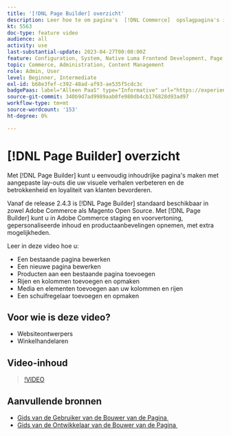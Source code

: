 ```yaml
---
title: '[!DNL Page Builder] overzicht'
description: Leer hoe te om pagina's  [!DNL Commerce]  opslagpagina's in Admin te bouwen gebruikend  [!DNL Page Builder].
kt: 5563
doc-type: feature video
audience: all
activity: use
last-substantial-update: 2023-04-27T00:00:00Z
feature: Configuration, System, Native Luma Frontend Development, Page Content
topic: Commerce, Administration, Content Management
role: Admin, User
level: Beginner, Intermediate
exl-id: b68e3fef-c392-48ad-af93-ae535f5cdc3c
badgePaas: label="Alleen PaaS" type="Informative" url="https://experienceleague.adobe.com/nl/docs/commerce/user-guides/product-solutions" tooltip="Is alleen van toepassing op Adobe Commerce op Cloud-projecten (door Adobe beheerde PaaS-infrastructuur) en op projecten in het veld."
source-git-commit: 340b9d7ad9989aab0fe980db4cb176828d93ad97
workflow-type: tm+mt
source-wordcount: '153'
ht-degree: 0%

---
```


# [!DNL Page Builder] overzicht

Met [!DNL Page Builder] kunt u eenvoudig inhoudrijke pagina&#39;s maken met aangepaste lay-outs die uw visuele verhalen verbeteren en de betrokkenheid en loyaliteit van klanten bevorderen.

Vanaf de release 2.4.3 is [!DNL Page Builder] standaard beschikbaar in zowel Adobe Commerce als Magento Open Source. Met [!DNL Page Builder] kunt u in Adobe Commerce staging en voorvertoning, gepersonaliseerde inhoud en productaanbevelingen opnemen, met extra mogelijkheden.

Leer in deze video hoe u:

- Een bestaande pagina bewerken
- Een nieuwe pagina bewerken
- Producten aan een bestaande pagina toevoegen
- Rijen en kolommen toevoegen en opmaken
- Media en elementen toevoegen aan uw kolommen en rijen
- Een schuifregelaar toevoegen en opmaken

## Voor wie is deze video?

- Websiteontwerpers
- Winkelhandelaren

## Video-inhoud

>[!VIDEO](https://video.tv.adobe.com/v/3447899?quality=12&learn=on&captions=dut)

## Aanvullende bronnen

- [&#x200B; Gids van de Gebruiker van de Bouwer van de Pagina &#x200B;](https://experienceleague.adobe.com/docs/commerce-admin/page-builder/guide-overview.html?lang=nl-NL)
- [&#x200B; Gids van de Ontwikkelaar van de Bouwer van de Pagina &#x200B;](https://developer.adobe.com/commerce/frontend-core/page-builder/)
